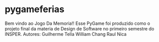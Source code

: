 # pygameferias
Bem vindo ao Jogo Da Memoria!!
Esse PyGame foi produzido como o projeto final da materia de Design de Software no primeiro semestre do INSPER.
Autores:
    Guilherme Tella
    William Chang
    Raul Nica
